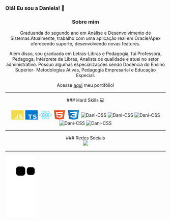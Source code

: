 ### Olá! Eu sou a Daniela! 👋




<div align="center" style="display: inline_block">
 
 ### Sobre mim
 
 Graduanda do segundo ano em Análise e Desenvolvimento de Sistemas.Atualmente, trabalho com uma aplicação real em Oracle/Apex oferecendo suporte, desenvolvendo novas features.

Além disso, sou graduada em Letras-Libras e Pedagogia, fui Professora, Pedagoga, Intérprete de Libras, Analista de qualidade e atuei no setor administrativo. Possuo algumas especializações sendo Docência do Ensino Superior- Metodologias Ativas, Pedagogia Empresarial e Educação Especial.
 
 Acesse <a href="https://meu-portfolio-gold-nine.vercel.app/index.html"  target="_blank"  rel="noopener noreferrer">aqui</a> meu portifólio!
 </div>

<!-- <div align="center">
  <a href="https://github.com/DanielaLeguari">
  <img height="180em" src="https://github-readme-stats.vercel.app/api?username=DanielaLeguari&show_icons=false&theme=dark&include_all_commits=true&count_private=true"/>
  <img height="180em" src="https://github-readme-stats.vercel.app/api/top-langs/?username=DanielaLeguari&layout=compact&langs_count=7&theme=dark"/>
</div> -->
<hr/>

<div align="center" style="display: inline_block">### Hard Skills 💻</div>
  
  <div align="center" style="display: inline_block"><br>
  <img align="center" alt="Dani-Js" height="30" width="40" src="https://raw.githubusercontent.com/devicons/devicon/master/icons/javascript/javascript-plain.svg">
  <img align="center" alt="Dani-Ts" height="30" width="40" src="https://raw.githubusercontent.com/devicons/devicon/master/icons/typescript/typescript-plain.svg">
  <img align="center" alt="Dani-React" height="30" width="40" src="https://raw.githubusercontent.com/devicons/devicon/master/icons/react/react-original.svg">
  <img align="center" alt="Dani-HTML" height="30" width="40" src="https://raw.githubusercontent.com/devicons/devicon/master/icons/html5/html5-original.svg">
  <img align="center" alt="Dani-CSS" height="30" width="40" src="https://raw.githubusercontent.com/devicons/devicon/master/icons/css3/css3-original.svg">
  <img align="center" alt="Dani-CSS" height="30" width="40" src="https://icongr.am/devicon/git-original.svg?size=128&color=currentColor">
  <img  align="center" alt="Dani-CSS" height="30" width="40" src="https://cdn.jsdelivr.net/gh/devicons/devicon/icons/bootstrap/bootstrap-original.svg" />      
  <img   align="center" alt="Dani-CSS" height="30" width="40" src="https://cdn.jsdelivr.net/gh/devicons/devicon/icons/sass/sass-original.svg" />
  <img align="center" alt="Dani-CSS" height="30" width="40" src="https://cdn.jsdelivr.net/gh/devicons/devicon/icons/oracle/oracle-original.svg" />
  <img align="center" alt="Dani-CSS" height="30" width="40" src="https://cdn.jsdelivr.net/gh/devicons/devicon/icons/docker/docker-original.svg" />
          
          
          
</div>

<hr/>
 
 <div align="center" style="display: inline_block"> ### Redes Sociais</div>
  
  <div align="center">
      <a href="https://www.linkedin.com/in/daniela-leguari/" target="_blank"><img src="https://img.shields.io/badge/-LinkedIn-%230077B5?style=for-the-badge&logo=linkedin&logoColor=white" target="_blank"></a> 
  </div>
  
  <hr/>
  
  ![snake gif](https://github.com/DanielaLeguari/DanielaLeguari/blob/output/github-contribution-grid-snake.svg)
     
  


  
